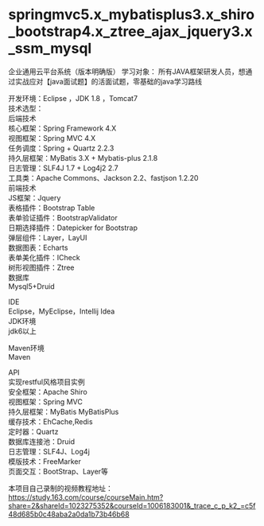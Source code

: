 # springmvc5.x_mybatisplus3.x_shiro_bootstrap4.x_ztree_ajax_jquery3.x_ssm_mysql
企业通用云平台系统（版本明确版）
学习对象：
         所有JAVA框架研发人员，想通过实战应对【java面试题】的活面试题，零基础的java学习路线
 
 
开发环境：Eclipse ，JDK 1.8 ，Tomcat7  
技术选型：  
后端技术  
核心框架：Spring Framework 4.X  
视图框架：Spring MVC 4.X  
任务调度：Spring + Quartz 2.2.3  
持久层框架：MyBatis 3.X + Mybatis-plus 2.1.8  
日志管理：SLF4J 1.7 + Log4j2 2.7  
工具类：Apache Commons、Jackson 2.2、fastjson 1.2.20  
前端技术  
JS框架：Jquery  
表格插件：Bootstrap Table  
表单验证插件：BootstrapValidator  
日期选择插件：Datepicker for Bootstrap  
弹层组件：Layer，LayUI  
数据图表：Echarts  
表单美化插件：ICheck  
树形视图插件：Ztree   
数据库      
      Mysql5+Druid  

IDE  
      Eclipse，MyEclipse，Intellij Idea    
JDK环境  
          jdk6以上  


Maven环境  
          Maven  

API  
         实现restful风格项目实例   
安全框架：Apache Shiro  
视图框架：Spring MVC  
持久层框架：MyBatis MyBatisPlus  
缓存技术：EhCache,Redis  
定时器：Quartz  
数据库连接池：Druid  
日志管理：SLF4J、Log4j  
模版技术：FreeMarker  
页面交互：BootStrap、Layer等  

本项目自己录制的视频教程地址：https://study.163.com/course/courseMain.htm?share=2&shareId=1023275352&courseId=1006183001&_trace_c_p_k2_=c5f48d685b0c48aba2a0da1b73b46b68
